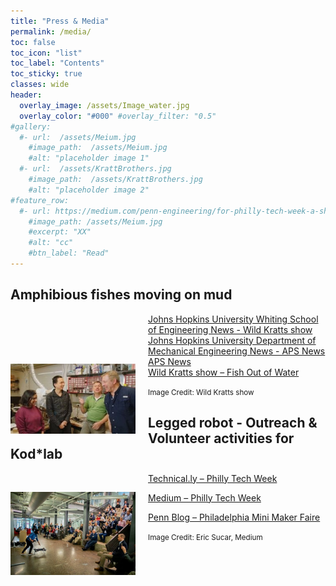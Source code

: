 ```yaml
---
title: "Press & Media"
permalink: /media/
toc: false
toc_icon: "list"
toc_label: "Contents"
toc_sticky: true
classes: wide
header:
  overlay_image: /assets/Image_water.jpg
  overlay_color: "#000" #overlay_filter: "0.5"
#gallery:
  #- url:  /assets/Meium.jpg
    #image_path:  /assets/Meium.jpg
    #alt: "placeholder image 1"
  #- url:  /assets/KrattBrothers.jpg
    #image_path:  /assets/KrattBrothers.jpg
    #alt: "placeholder image 2"
#feature_row:
  #- url: https://medium.com/penn-engineering/for-philly-tech-week-a-showcase-for-cutting-edge-robots-ff8d36988a35
    #image_path: /assets/Meium.jpg
    #excerpt: "XX"
    #alt: "cc"
    #btn_label: "Read"
---
```

## Amphibious fishes moving on mud
<img src="/assets/KrattBrothers.jpg" alt="Alt text" style="float: left; width: 200px; margin: 80px 20px 10px 0;">
<p style="margin-left: 220px;">
<a href="https://engineering.jhu.edu/news/pbss-wild-kratts-visit-chen-lis-terradynamics-lab/" target="_blank">Johns Hopkins University Whiting School of Engineering News - Wild Kratts show</a>
<br>
<a href="https://me.jhu.edu/news/phd-student-shares-work-on-robotics-inspired-by-mudskippers-at-american-physical-society-march-meeting/" target="_blank">Johns Hopkins University Department of Mechanical Engineering News - APS News</a> 
<br>
<a href="https://www.aps.org/apsnews/2024/04/mudskippers-jellyfish-inspire-robot-designs" target="_blank">APS News</a>
<br>
<a href="https://pbskids.org/videos/watch/fish-out-of-water/1485713" target="_blank">Wild Kratts show – Fish Out of Water</a>
</p>
<p align="left">
  <small>Image Credit: Wild Kratts show</small>
</p>

## Legged robot - Outreach & Volunteer activities for Kod*lab
<img src="/assets/Meium.jpg" alt="Alt text" style="float: left; width: 200px; margin: 30px 20px 10px 0;">
<p style="margin-left: 220px;"> 
<a href="https://technical.ly/startups/pennovation-robotics-hub-bots-showcase-philly-tech-week/" target="_blank">Technical.ly – Philly Tech Week</a>
</p>
<p style="margin-left: 220px;"> 
<a href="https://medium.com/penn-engineering/for-philly-tech-week-a-showcase-for-cutting-edge-robots-ff8d36988a35" target="_blank">Medium – Philly Tech Week</a>
</p>
<p style="margin-left: 220px;"> 
<a href="https://blog.seas.upenn.edu/penn-engineering-featured-at-philly-s-first-mini-maker-faire-88f4e6f64324/" target="_blank">Penn Blog – Philadelphia Mini Maker Faire</a>
</p>
<p align="left">
  <small>Image Credit: Eric Sucar, Medium</small>
</p>
